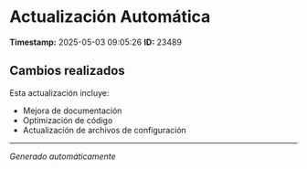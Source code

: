 # Actualización Automática

**Timestamp:** 2025-05-03 09:05:26
**ID:** 23489

## Cambios realizados

Esta actualización incluye:
- Mejora de documentación
- Optimización de código
- Actualización de archivos de configuración

---
*Generado automáticamente*
